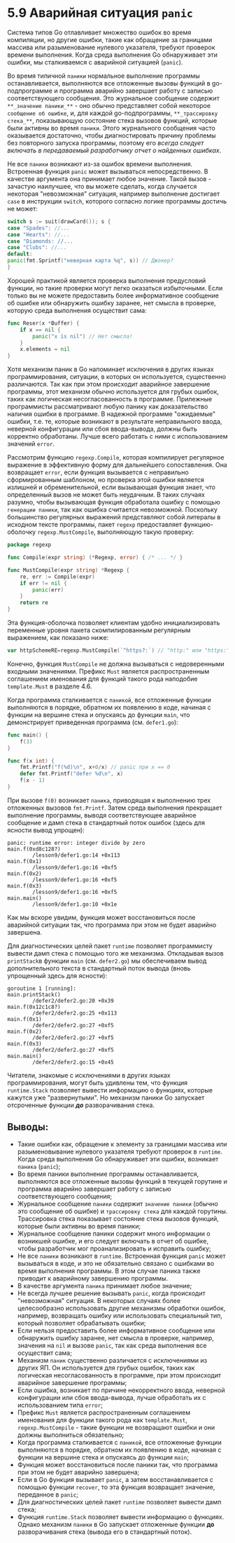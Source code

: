 # 5.9 Аварийная ситуация `panic`

Система типов Go отлавливает множество ошибок во время компиляции, но другие ошибки, такие как обращение за границами
массива или разыменование нулевого указателя, требуют проверок времени выполнения. Когда среда выполнения Go
обнаруживает эти ошибки, мы сталкиваемся с аварийной ситуацией (`panic`).

Во время типичной `паники` нормальное выполнение программы останавливается, выполняются все отложенные вызовы функций в
go-подпрограмме и программа аварийно завершает работу с записью соответствующего сообщения. Это журнальное сообщение
содержит `**_значение паники_**` - оно обычно представляет собой некоторое `сообщение об ошибке`, и, для каждой
go-подпрограммы, `**_трассировку стека_**`, показывающую состояние стека вызовов функций, которые были активны во время
`паники`. Этого журнального сообщения часто оказывается достаточно, чтобы диагностировать причину проблемы без
повторного запуска программы, поэтому его _всегда следует включать в передаваемый разработчику отчет о найденных
ошибках_.

Не все `паники` возникают из-за ошибок времени выполнения. Встроенная функция `panic` может вызываться непосредственно.
В качестве аргумента она принимает любое значение. Такой вызов - зачастую наилучшее, что вы можете сделать, когда
случается некоторая "невозможная" ситуация, например выполнение достигает `case` в инструкции `switch`, которого
согласно логике программы достичь не может:

``` go
switch s := suit(drawCard()); s {
case "Spades": //...
case "Hearts": //...
case "Diamonds: //...
case "Clubs": //...
default:
panic(fmt.Sprintf("неверная карта %q", s)) // Джокер?
}
```

Хорошей практикой является проверка выполнения предусловий функции, но такие проверки могут легко оказаться избыточными.
Если только вы не можете предоставить более информативное сообщение об ошибке или обнаружить ошибку заранее, нет смысла
в проверке, которую среда выполнения осуществит сама:

``` go
func Reser(x *Buffer) {
    if x == nil {
        panic("x is nil") // Нет смысла!
    }
    x.elements = nil
}
```

Хотя механизм паник в Go напоминает исключения в других языках программирования, ситуации, в которых он используется,
существенно различаются. Так как при этом происходит аварийное завершение программы, этот механизм обычно используется
для грубых ошибок, таких как логическая несогласованность в программе. Прилежные программисты рассматривают любую панику
как доказательство наличия ошибки в программе. В надежной программе "ожидаемые" ошибки, т.е. те, которые возникают в
результате неправильного ввода, неверной конфигурации или сбоя ввода-вывода, должны быть корректно обработаны. Лучше
всего работать с ними с использованием значений `error`.

Рассмотрим функцию `regexp.Compile`, которая компилирует регулярное выражение в эффективную форму для дальнейшего
сопоставления. Она возвращает `error`, если функция вызывается с неправильно сформированным шаблоном, но проверка этой
ошибки является излишней и обременительной, если вызывающая функция знает, что определенный вызов не может быть
неудачным. В таких случаях разумно, чтобы вызывающая функция обработала ошибку с помощью `генерации паники`, так как
ошибка считается невозможной.
Поскольку большинство регулярных выражений представляют собой литералы в исходном тексте программы, пакет `regexp`
предоставляет функцию-оболочку `regexp.MustCompile`, выполняющую такую проверку:

``` go
package regexp

func Compile(expr string) (*Regexp, error) { /* ... */ }

func MustCompile(expr string) *Regexp {
    re, err := Compile(expr)
    if err != nil {
        panic(err)
    }
    return re
}
```

Эта функция-оболочка позволяет клиентам удобно инициализировать переменные уровня пакета скомпилированным регулярным
выражением, как показано ниже:

``` go 
var httpSchemeRE=regexp.MustCompile(`^https?:`) // "http:" или "https:"
```

Конечно, функция `MustCompile` не должна вызываться с недоверенными входными значениями. Префикс `Must` является
распространенным соглашением именования для функций такого рода наподобие `template.Must` в разделе 4.6.

Когда программа сталкивается с `паникой`, все отложенные функции выполняются в порядке, обратном их появлению в коде,
начиная с функции на вершине стека и опускаясь до функции `main`, что демонстрирует приведенная программа
(см. `defer1.go`):

``` go
func main() {
	f(3)
}

func f(x int) {
	fmt.Printf("f(%d)\n", x+0/x) // panic при x == 0
	defer fmt.Printf("defer %d\n", x)
	f(x - 1)
}
```

При вызове `f(0)` возникает `паника`, приводящая к выполнению трех отложенных вызовов `fmt.Printf`. Затем среда
выполнения прекращает выполнение программы, выводя соответствующее аварийное сообщение и дамп стека в стандартный поток
ошибок (здесь для ясности вывод упрощен):

```
panic: runtime error: integer divide by zero
main.f(0xd8c128?)
        /lesson9/defer1.go:14 +0x113
main.f(0x1)
        /lesson9/defer1.go:16 +0xf5
main.f(0x2)
        /lesson9/defer1.go:16 +0xf5
main.f(0x3)
        /lesson9/defer1.go:16 +0xf5
main.main()
        /lesson9/defer1.go:10 +0x1e
```

Как мы вскоре увидим, функция может восстановиться после аварийной ситуации так, что программа при этом не будет
аварийно завершена.

Для диагностических целей пакет `runtime` позволяет программисту вывести дамп стека с помощью того же механизма.
Откладывая вызов `printStack`в функции `main` (см. `defer2.go`) мы обеспечиваем вывод дополнительного текста в
стандартный поток вывода (вновь упрощенный здесь для ясности):

```
goroutine 1 [running]:
main.printStack()
        /defer2/defer2.go:20 +0x39
main.f(0x12c1c8?)
        /defer2/defer2.go:25 +0x113
main.f(0x1)
        /defer2/defer2.go:27 +0xf5
main.f(0x2)
        /defer2/defer2.go:27 +0xf5
main.f(0x3)
        /defer2/defer2.go:27 +0xf5
main.main()
        /defer2/defer2.go:15 +0x45
```

Читатели, знакомые с исключениями в других языках программирования, могут быть удивлены тем, что функция `runtime.Stack`
позволяет вывести информацию о функциях, которые кажутся уже "развернутыми". Но механизм паники Go запускает отсроченные
функции **_до_** разворачивания стека.

## Выводы:

* Такие ошибки как, обращение к элементу за границами массива или разыменовывание нулевого указателя требуют проверок в
  `runtime`. Когда среда выполнения Go обнаруживает эти ошибки, возникает `паника` (`panic`);
* Во время паники выполнение программы останавливается, выполняются все отложенные вызовы функций в текущей горутине и
  программа аварийно завершает работу с записью соответствующего сообщения;
* Журнальное сообщение `паники` содержит `значение паники` (обычно это сообщение об ошибке) и `трассировку стека` для
  каждой горутины. Трассировка стека показывает состояние стека вызовов функций, которые были активны во время паники;
* Журнальное сообщение паники содержит много информации о возникшей ошибке, и его следует включать в отчет об ошибке,
  чтобы разработчик мог проанализировать и исправить ошибку;
* Не все `паники` возникают в `runtime`. Встроенная функция `panic` может вызываться в коде, и это не обязательно
  связано с ошибками во время выполнения программы. В этом случае паника также приводит к аварийному завершению
  программы.
* В качестве аргумента `паника` принимает любое значение;
* Не всегда лучшее решение вызывать `panic`, когда происходит "невозможная" ситуация. В некоторых случаях более
  целесообразно использовать другие механизмы обработки ошибок, например, возвращать ошибку или использовать специальный
  тип, который позволяет обрабатывать ошибки;
* Если нельзя предоставить более информативное сообщение или обнаружить ошибку заранее, нет смысла в проверке, например,
  значения на `nil` и вызове `panic`, так как среда выполнения все осуществит сама;
* Механизм `паник` существенно различается с исключениями из других ЯП. Он используется для грубых ошибок, таких как
  логическая несогласованность в программе, при этом происходит аварийное завершение программы;
* Если ошибка, возникает по причине некорректного ввода, неверной конфигурации или сбоя ввода-вывода, лучше обработать
  их с использованием типа `error`;
* Префикс `Must` является распространенным соглашением именования для функции такого рода
  как `template.Must`, `regexp.MustCompile` - такие функции не возвращают ошибки и они должны выполниться обязательно;
* Когда программа сталкивается с `паникой`, все отложенные функции выполняются в порядке, обратном их появлению в коде,
  начиная с функции на вершине стека и опускаясь до функции `main`;
* Функция может восстановиться после паники так, что программа при этом не будет аварийно завершена;
* Если в Go функция вызывает `panic`, а затем восстанавливается с помощью функции `recover`, то эта функция возвращает
  значение, переданное в `panic`;
* Для диагностических целей пакет `runtime` позволяет вывести дамп стека;
* Функция `runtime.Stack` позволяет вывести информацию о функциях. Однако механизм `паники` в Go запускает отложенные
  функции **до** разворачивания стека (вывода его в стандартный поток).